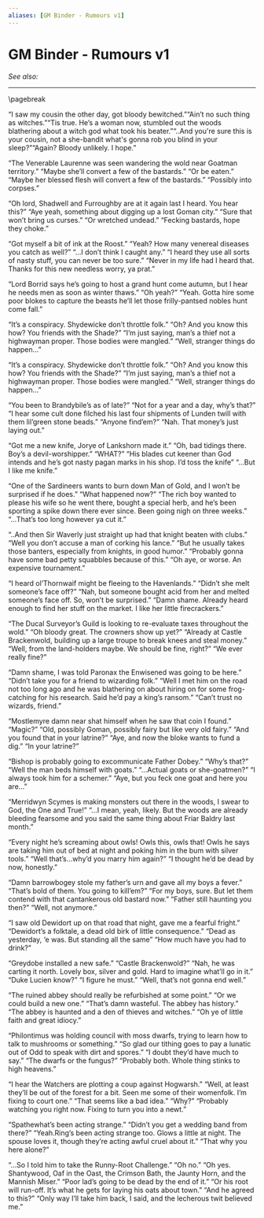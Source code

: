 ```yaml
---
aliases: [GM Binder - Rumours v1]
---
```

# GM Binder - Rumours v1
*See also:* 
___
\pagebreak

“I saw my cousin the other day, got bloody bewitched.”“Ain’t no such thing as witches.”“Tis true. He’s a woman now, stumbled out the woods blathering about a witch god what took his beater.”“..And you're sure this is your cousin, not a she-bandit what's gonna rob you blind in your sleep?”“Again? Bloody unlikely. I hope.”

“The Venerable Laurenne was seen wandering the wold near Goatman territory.” “Maybe she’ll convert a few of the bastards.” “Or be eaten.” “Maybe her blessed flesh will convert a few of the bastards.” “Possibly into corpses.”
 
“Oh lord, Shadwell and Furroughby are at it again last I heard. You hear this?” “Aye yeah, something about digging up a lost Goman city.” “Sure that won’t bring us curses.” “Or wretched undead.” “Fecking bastards, hope they choke.”
 
“Got myself a bit of ink at the Roost.” “Yeah? How many venereal diseases you catch as well?” “…I don’t think I caught any.” “I heard they use all sorts of nasty stuff, you can never be too sure.” “Never in my life had I heard that. Thanks for this new needless worry, ya prat.”
 
“Lord Borrid says he’s going to host a grand hunt come autumn, but I hear he needs men as soon as winter thaws.” “Oh yeah?” “Yeah. Gotta hire some poor blokes to capture the beasts he’ll let those frilly-pantsed nobles hunt come fall.”
  
“It’s a conspiracy. Shydewicke don’t throttle folk.” “Oh? And you know this how? You friends with the Shade?” “I’m just saying, man’s a thief not a highwayman proper. Those bodies were mangled.” “Well, stranger things do happen…”

 “It’s a conspiracy. Shydewicke don’t throttle folk.” “Oh? And you know this how? You friends with the Shade?” “I’m just saying, man’s a thief not a highwayman proper. Those bodies were mangled.” “Well, stranger things do happen…”

“You been to Brandybile’s as of late?” “Not for a year and a day, why’s that?” “I hear some cult done filched his last four shipments of Lunden twill with them lil’green stone beads.” “Anyone find’em?” “Nah. That money’s just laying out.”

“Got me a new knife, Jorye of Lankshorn made it.” “Oh, bad tidings there. Boy’s a devil-worshipper.” “WHAT?” “His blades cut keener than God intends and he’s got nasty pagan marks in his shop. I’d toss the knife” “…But I like me knife.”

“One of the Sardineers wants to burn down Man of Gold, and I won’t be surprised if he does.” “What happened now?” “The rich boy wanted to please his wife so he went there, bought a special herb, and he’s been sporting a spike down there ever since. Been going nigh on three weeks.” “…That’s too long however ya cut it.”

“..And then Sir Waverly just straight up had that knight beaten with clubs.” “Well you don’t accuse a man of corking his lance.” “But he usually takes those banters, especially from knights, in good humor.” “Probably gonna have some bad petty squabbles because of this.” “Oh aye, or worse. An expensive tournament.”

“I heard ol’Thornwaif might be fleeing to the Havenlands.” “Didn’t she melt someone’s face off?” “Nah, but someone bought acid from her and melted someone’s face off. So, won’t be surprised.” “Damn shame. Already heard enough to find her stuff on the market. I like her little firecrackers.”

“The Ducal Surveyor’s Guild is looking to re-evaluate taxes throughout the wold.” “Oh bloody great. The crowners show up yet?” “Already at Castle Brackenwold, building up a large troupe to break knees and steal money.” “Well, from the land-holders maybe. We should be fine, right?” “We ever really fine?”

“Damn shame, I was told Paronax the Enwisened was going to be here.” “Didn’t take you for a friend to wizarding folk.” “Well I met him on the road not too long ago and he was blathering on about hiring on for some frog-catching for his research. Said he’d pay a king’s ransom.” “Can’t trust no wizards, friend.”

“Mostlemyre damn near shat himself when he saw that coin I found.” “Magic?” “Old, possibly Goman, possibly fairy but like very old fairy.” “And you found that in your latrine?” “Aye, and now the bloke wants to fund a dig.” “In your latrine?”

“Bishop is probably going to excommunicate Father Dobey.” “Why’s that?” “Well the man beds himself with goats.” “…Actual goats or she-goatmen?” “I always took him for a schemer.” “Aye, but you feck one goat and here you are…”

“Merridwyn Scymes is making monsters out there in the woods, I swear to God, the One and True!” “…I mean, yeah, likely. But the woods are already bleeding fearsome and you said the same thing about Friar Baldry last month.”

“Every night he’s screaming about owls! Owls this, owls that! Owls he says are taking him out of bed at night and poking him in the bum with silver tools.” “Well that’s…why’d you marry him again?” “I thought he’d be dead by now, honestly.”

“Damn barrowbogey stole my father’s urn and gave all my boys a fever.” “That’s bold of them. You going to kill’em?” “For my boys, sure. But let them contend with that cantankerous old bastard now.” “Father still haunting you then?” “Well, not anymore.”

“I saw old Dewidort up on that road that night, gave me a fearful fright.” “Dewidort’s a folktale,  a dead old birk of little consequence.” “Dead as yesterday, ‘e was. But standing all the same” “How much have you had to drink?”

“Greydobe installed a new safe.” “Castle Brackenwold?” “Nah, he was carting it north. Lovely box, silver and gold. Hard to imagine what’ll go in it.” “Duke Lucien know?” “I figure he must.” “Well, that’s not gonna end well.”

“The ruined abbey should really be refurbished at some point.” “Or we could build a new one.” “That’s damn wasteful. The abbey has history.” “The abbey is haunted and a den of thieves and witches.” “Oh ye of little faith and great idiocy.”

“Philontimus was holding council with moss dwarfs, trying to learn how to talk to mushrooms or something.” “So glad our tithing goes to pay a lunatic out of Odd to speak with dirt and spores.” “I doubt they’d have much to say.” “The dwarfs or the fungus?” “Probably both. Whole thing stinks to high heavens.”

“I hear the Watchers are plotting a coup against Hogwarsh.” “Well, at least they’ll be out of the forest for a bit. Seen me some of their womenfolk. I’m fixing to court one.” “That seems like a bad idea.” “Why?” “Probably watching you right now. Fixing to turn you into a newt.”

“Spathewhat’s been acting strange.” “Didn’t you get a wedding band from there?” “Yeah.Ring’s been acting strange too. Glows a little at night. The spouse loves it, though they’re acting awful cruel about it.” “That why you here alone?”

“…So I told him to take the Runny-Root Challenge.” “Oh no.” “Oh yes. Shantywood, Oaf in the Oast, the Crimson Bath, the Jaunty Horn, and the Mannish Miser.” “Poor lad’s going to be dead by the end of it.” “Or his root will run-off. It’s what he gets for laying his oats about town.” “And he agreed to this?” “Only way I’ll take him back, I said, and the lecherous twit believed me.”